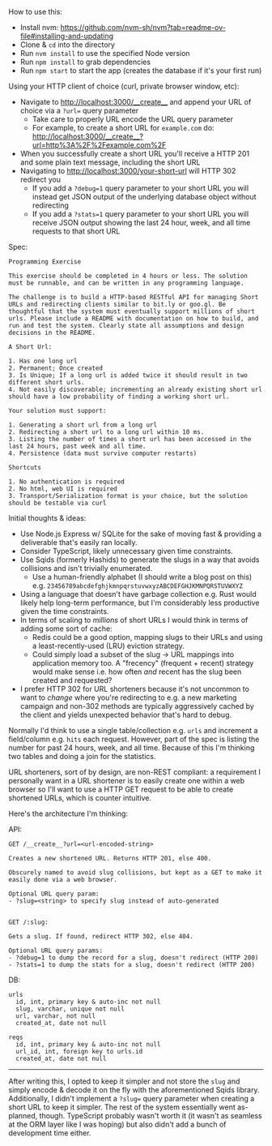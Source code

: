 How to use this:

- Install nvm: https://github.com/nvm-sh/nvm?tab=readme-ov-file#installing-and-updating
- Clone & `cd` into the directory
- Run `nvm install` to use the specified Node version
- Run `npm install` to grab dependencies
- Run `npm start` to start the app (creates the database if it's your first run)

Using your HTTP client of choice (curl, private browser window, etc):

- Navigate to <http://localhost:3000/__create__> and append your URL of choice via a `?url=` query parameter
  - Take care to properly URL encode the URL query parameter
  - For example, to create a short URL for `example.com` do: <http://localhost:3000/__create__?url=http%3A%2F%2Fexample.com%2F>
- When you successfully create a short URL you'll receive a HTTP 201 and some plain text message, including the short URL
- Navigating to <http://localhost:3000/your-short-url> will HTTP 302 redirect you
  - If you add a `?debug=1` query parameter to your short URL you will instead get JSON output of the underlying database object without redirecting
  - If you add a `?stats=1` query parameter to your short URL you will receive JSON output showing the last 24 hour, week, and all time requests to that short URL

Spec:

```
Programming Exercise

This exercise should be completed in 4 hours or less. The solution must be runnable, and can be written in any programming language. 

The challenge is to build a HTTP-based RESTful API for managing Short URLs and redirecting clients similar to bit.ly or goo.gl. Be thoughtful that the system must eventually support millions of short urls. Please include a README with documentation on how to build, and run and test the system. Clearly state all assumptions and design decisions in the README. 

A Short Url: 

1. Has one long url 
2. Permanent; Once created 
3. Is Unique; If a long url is added twice it should result in two different short urls. 
4. Not easily discoverable; incrementing an already existing short url should have a low probability of finding a working short url. 

Your solution must support: 

1. Generating a short url from a long url 
2. Redirecting a short url to a long url within 10 ms. 
3. Listing the number of times a short url has been accessed in the last 24 hours, past week and all time. 
4. Persistence (data must survive computer restarts) 

Shortcuts 

1. No authentication is required 
2. No html, web UI is required 
3. Transport/Serialization format is your choice, but the solution should be testable via curl 
```

Initial thoughts & ideas:

- Use Node.js Express w/ SQLite for the sake of moving fast & providing a deliverable that's easily ran locally.
- Consider TypeScript, likely unnecessary given time constraints.
- Use Sqids (formerly Hashids) to generate the slugs in a way that avoids collisions and isn't trivially enumerated.
  - Use a human-friendly alphabet (I should write a blog post on this) e.g. `23456789abcdefghjkmnpqrstuvwxyzABCDEFGHJKMNPQRSTUVWXYZ`
- Using a language that doesn't have garbage collection e.g. Rust would likely help long-term performance, but I'm considerably less productive given the time constraints.
- In terms of scaling to _millions_ of short URLs I would think in terms of adding some sort of cache:
  - Redis could be a good option, mapping slugs to their URLs and using a least-recently-used (LRU) eviction strategy.
  - Could simply load a subset of the slug -> URL mappings into application memory too. A "frecency" (frequent + recent) strategy would make sense i.e. how often _and_ recent has the slug been created and requested?
- I prefer HTTP 302 for URL shorteners because it's not uncommon to want to _change_ where you're redirecting to e.g. a new marketing campaign and non-302 methods are typically aggressively cached by the client and yields unexpected behavior that's hard to debug.

Normally I'd think to use a single table/collection e.g. `urls` and increment a field/column e.g. `hits` each request. However, part of the spec is listing the number for past 24 hours, week, and all time. Because of this I'm thinking two tables and doing a join for the statistics.

URL shorteners, sort of by design, are non-REST compliant: a requirement I personally want in a URL shortener is to easily create one within a web browser so I'll want to use a HTTP GET request to be able to create shortened URLs, which is counter intuitive.

Here's the architecture I'm thinking:

API:

```
GET /__create__?url=<url-encoded-string>

Creates a new shortened URL. Returns HTTP 201, else 400.

Obscurely named to avoid slug collisions, but kept as a GET to make it easily done via a web browser.

Optional URL query param:
- ?slug=<string> to specify slug instead of auto-generated


GET /:slug:

Gets a slug. If found, redirect HTTP 302, else 404.

Optional URL query params:
- ?debug=1 to dump the record for a slug, doesn't redirect (HTTP 200)
- ?stats=1 to dump the stats for a slug, doesn't redirect (HTTP 200)
```

DB:

```
urls
  id, int, primary key & auto-inc not null
  slug, varchar, unique not null
  url, varchar, not null
  created_at, date not null

reqs
  id, int, primary key & auto-inc not null
  url_id, int, foreign key to urls.id
  created_at, date not null
```

---

After writing this, I opted to keep it simpler and not store the `slug` and simply encode & decode it on the fly with the aforementioned Sqids library. Additionally, I didn't implement a `?slug=` query parameter when creating a short URL to keep it simpler. The rest of the system essentially went as-planned, though. TypeScript probably wasn't worth it (it wasn't as seamless at the ORM layer like I was hoping) but also didn't add a bunch of development time either.
